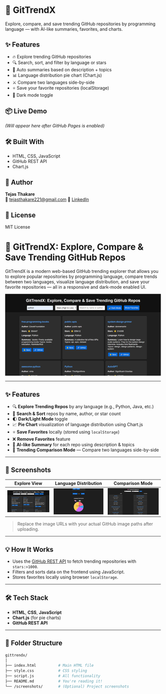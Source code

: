 # 🚀 GitTrendX

Explore, compare, and save trending GitHub repositories by programming language — with AI-like summaries, favorites, and charts.

## ✨ Features

- 🔥 Explore trending GitHub repositories
- 🔍 Search, sort, and filter by language or stars
- 🧠 Auto summaries based on description + topics
- 📊 Language distribution pie chart (Chart.js)
- ⚔️ Compare two languages side-by-side
- ⭐ Save your favorite repositories (localStorage)
- 🌙 Dark mode toggle

## 📦 Live Demo

_(Will appear here after GitHub Pages is enabled)_

## 🛠️ Built With

- HTML, CSS, JavaScript
- GitHub REST API
- Chart.js

## 👤 Author

**Tejas Thakare**  
📧 tejasthakare221@gmail.com 
🔗 [LinkedIn](https://www.linkedin.com/in/tejas-thakare-9b9793345?utm_source=share&utm_campaign=share_via&utm_content=profile&utm_medium=android_app )

## 📄 License

MIT License
# 🚀 GitTrendX: Explore, Compare & Save Trending GitHub Repos

GitTrendX is a modern web-based GitHub trending explorer that allows you to explore popular repositories by programming language, compare trends between two languages, visualize language distribution, and save your favorite repositories — all in a responsive and dark-mode enabled UI.

![Screenshot](https://raw.githubusercontent.com/Thakare07/gittrendx/main/screenshots/ss1.png) <!-- Replace with actual GitHub path if needed -->

---

## ✨ Features

- 🔍 **Explore Trending Repos** by any language (e.g., Python, Java, etc.)
- 🎯 **Search & Sort** repos by name, author, or star count
- 🌓 **Dark/Light Mode** toggle
- 📈 **Pie Chart** visualization of language distribution using Chart.js
- ⭐ **Save Favorites** locally (stored using `localStorage`)
- ❌ **Remove Favorites** feature
- 🧠 **AI-like Summary** for each repo using description & topics
- 🤝 **Trending Comparison Mode** — Compare two languages side-by-side

---

## 📸 Screenshots

| Explore View | Language Distribution | Comparison Mode |
|--------------|-----------------------|-----------------|
| ![Explore](https://raw.githubusercontent.com/Thakare07/gittrendx/main/screenshots/ss1.png) | ![Chart](https://raw.githubusercontent.com/Thakare07/gittrendx/main/screenshots/ss2.png) | ![Compare](https://raw.githubusercontent.com/Thakare07/gittrendx/main/screenshots/ss3.png) |

> Replace the image URLs with your actual GitHub image paths after uploading.

---

## 💡 How It Works

- Uses the [GitHub REST API](https://docs.github.com/en/rest/search#search-repositories) to fetch trending repositories with `stars:>1000`.
- Filters and sorts data on the frontend using JavaScript.
- Stores favorites locally using browser `localStorage`.

---

## 🛠️ Tech Stack

- **HTML**, **CSS**, **JavaScript**
- **Chart.js** (for pie charts)
- **GitHub REST API**

---

## 📁 Folder Structure

```bash
gittrendx/
│
├── index.html          # Main HTML file
├── style.css           # CSS styling
├── script.js           # All functionality
├── README.md           # You're reading it!
└── /screenshots/       # (Optional) Project screenshots

